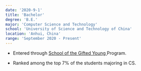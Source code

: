 ```yaml
---
date: '2020-9-1'
title: 'Bachelor'
degree: 'B.E.'
major: 'Computer Science and Technology'
school: 'University of Science and Technology of China'
location: 'Anhui, China'
range: 'September 2020 - Present'
---
```


- <p>
  Entered through
    <a href="https://en.scgy.ustc.edu.cn">
      School of the Gifted Young
    </a>
  Program.
  </p>
- Ranked among the top 7% of the students majoring in CS.
